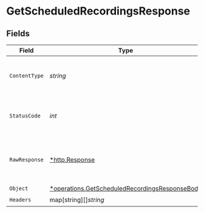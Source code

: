 # GetScheduledRecordingsResponse


## Fields

| Field                                                                                                           | Type                                                                                                            | Required                                                                                                        | Description                                                                                                     |
| --------------------------------------------------------------------------------------------------------------- | --------------------------------------------------------------------------------------------------------------- | --------------------------------------------------------------------------------------------------------------- | --------------------------------------------------------------------------------------------------------------- |
| `ContentType`                                                                                                   | *string*                                                                                                        | :heavy_check_mark:                                                                                              | HTTP response content type for this operation                                                                   |
| `StatusCode`                                                                                                    | *int*                                                                                                           | :heavy_check_mark:                                                                                              | HTTP response status code for this operation                                                                    |
| `RawResponse`                                                                                                   | [*http.Response](https://pkg.go.dev/net/http#Response)                                                          | :heavy_check_mark:                                                                                              | Raw HTTP response; suitable for custom response parsing                                                         |
| `Object`                                                                                                        | [*operations.GetScheduledRecordingsResponseBody](../../models/operations/getscheduledrecordingsresponsebody.md) | :heavy_minus_sign:                                                                                              | OK                                                                                                              |
| `Headers`                                                                                                       | map[string][]*string*                                                                                           | :heavy_check_mark:                                                                                              | N/A                                                                                                             |